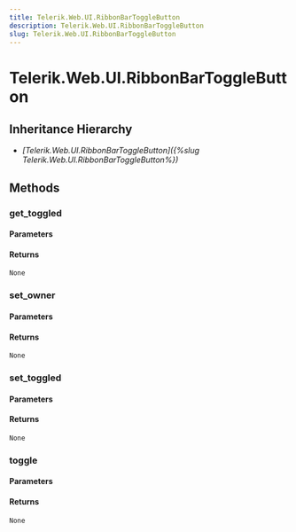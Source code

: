 ```yaml
---
title: Telerik.Web.UI.RibbonBarToggleButton
description: Telerik.Web.UI.RibbonBarToggleButton
slug: Telerik.Web.UI.RibbonBarToggleButton
---
```


# Telerik.Web.UI.RibbonBarToggleButton  

## Inheritance Hierarchy

* *[Telerik.Web.UI.RibbonBarToggleButton]({%slug Telerik.Web.UI.RibbonBarToggleButton%})*


## Methods

###  get_toggled

#### Parameters

#### Returns

`None` 

### set_owner

#### Parameters

#### Returns

`None` 

### set_toggled

#### Parameters

#### Returns

`None` 

### toggle

#### Parameters

#### Returns

`None` 



